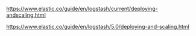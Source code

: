 https://www.elastic.co/guide/en/logstash/current/deploying-andscaling.html

https://www.elastic.co/guide/en/logstash/5.0/deploying-and-scaling.html

